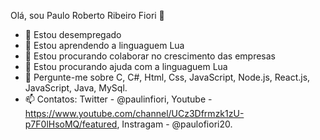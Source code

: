 Olá, sou Paulo Roberto Ribeiro Fiori 👋

- 🔭 Estou desempregado
- 🌱 Estou aprendendo a linguaguem Lua
- 👯 Estou procurando colaborar no crescimento das empresas
- 🤔 Estou procurando ajuda com a linguaguem Lua
- 💬 Pergunte-me sobre C, C#, Html, Css, JavaScript, Node.js, React.js, JavaScript, Java, MySql.
- 📫 Contatos: Twitter - @paulinfiori, Youtube - https://www.youtube.com/channel/UCz3Dfrmzk1zU-p7F0lHsoMQ/featured, Instragam - @paulofiori20.
